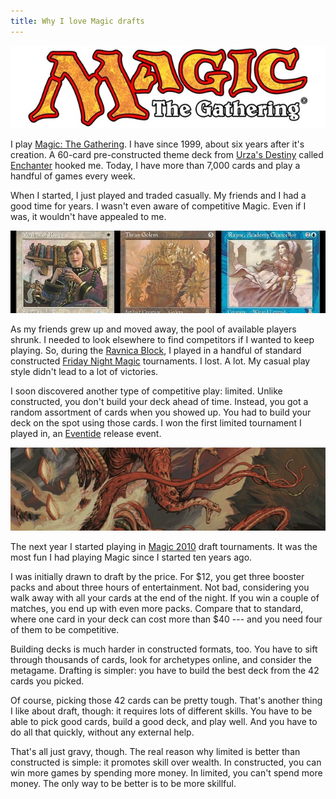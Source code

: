 ```yaml
---
title: Why I love Magic drafts
---
```


![Magic: The Gathering logo][1]

I play [Magic: The Gathering][2]. I have since 1999, about six years
after it's creation. A 60-card pre-constructed theme deck from
[Urza's Destiny][3] called [Enchanter][4] hooked me. Today, I have
more than 7,000 cards and play a handful of games every week.

When I started, I just played and traded casually. My friends and
I had a good time for years. I wasn't even aware of competitive
Magic. Even if I was, it wouldn't have appealed to me.

![Cards from Enchanter][5]

As my friends grew up and moved away, the pool of available players
shrunk. I needed to look elsewhere to find competitors if I wanted
to keep playing. So, during the [Ravnica Block][6], I played in a
handful of standard constructed [Friday Night Magic][7] tournaments.
I lost. A lot. My casual play style didn't lead to a lot of victories.

I soon discovered another type of competitive play: limited. Unlike
constructed, you don't build your deck ahead of time. Instead, you
got a random assortment of cards when you showed up. You had to
build your deck on the spot using those cards. I won the first
limited tournament I played in, an [Eventide][8] release event.

![Hatelfayer][9]

The next year I started playing in [Magic 2010][10] draft tournaments.
It was the most fun I had playing Magic since I started ten years
ago.

I was initially drawn to draft by the price. For $12, you get three
booster packs and about three hours of entertainment. Not bad,
considering you walk away with all your cards at the end of the
night. If you win a couple of matches, you end up with even more
packs. Compare that to standard, where one card in your deck can
cost more than $40 --- and you need four of them to be competitive.

Building decks is much harder in constructed formats, too. You have
to sift through thousands of cards, look for archetypes online, and
consider the metagame. Drafting is simpler: you have to build the
best deck from the 42 cards you picked.

Of course, picking those 42 cards can be pretty tough. That's another
thing I like about draft, though: it requires lots of different
skills. You have to be able to pick good cards, build a good deck,
and play well. And you have to do all that quickly, without any
external help.

That's all just gravy, though. The real reason why limited is better
than constructed is simple: it promotes skill over wealth. In
constructed, you can win more games by spending more money. In
limited, you can't spend more money. The only way to be better is
to be more skillful.

[1]: /static/images/2011/11/09/magic-the-gathering.jpg
[2]: http://en.wikipedia.org/wiki/Magic:_The_Gathering
[3]: http://en.wikipedia.org/wiki/Urza's_Destiny
[4]: http://www.wizards.com/magic/displaythemedeck.asp?set=urzasdestiny&decknum=1
[5]: /static/images/2011/11/09/enchanter.jpg
[6]: http://en.wikipedia.org/wiki/Ravnica:_City_of_Guilds
[7]: http://en.wikipedia.org/wiki/Friday_Night_Magic
[8]: http://en.wikipedia.org/wiki/Eventide
[9]: /static/images/2011/11/09/hateflayer.jpg
[10]: http://en.wikipedia.org/wiki/Magic_2010
